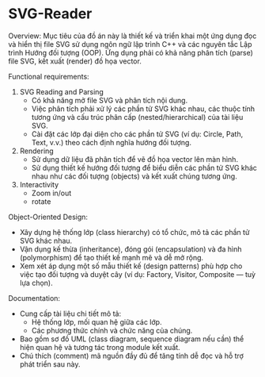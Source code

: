 ﻿# SVG-Reader

Overview:
Mục tiêu của đồ án này là thiết kế và triển khai một ứng dụng đọc và hiển thị file SVG sử dụng ngôn ngữ lập trình C++ và các nguyên tắc Lập trình Hướng đối tượng (OOP). Ứng dụng phải có khả năng phân tích (parse) file SVG, kết xuất (render) đồ họa vector.

Functional requirements: 
1. SVG Reading and Parsing
   - Có  khả năng mở file SVG và phân tích nội dung.
   - Việc phân tích phải xử lý các phần tử SVG khác nhau, các thuộc tính tương ứng và cấu trúc phân cấp (nested/hierarchical) của tài liệu SVG.
   - Cài đặt các lớp đại diện cho các phần tử SVG (ví dụ: Circle, Path, Text, v.v.) theo cách định nghĩa hướng đối tượng.
2. Rendering
   - Sử dụng dữ liệu đã phân tích để vẽ đồ họa vector lên màn hình.
   - Sử dụng thiết kế hướng đối tượng để biểu diễn các phần tử SVG khác nhau như các đối tượng (objects) và kết xuất chúng tương ứng.
3. Interactivity
   - Zoom in/out
   - rotate
     
Object-Oriented Design:
 - Xây dựng hệ thống lớp (class hierarchy) có tổ chức, mô tả các phần tử SVG khác nhau.
 - Vận dụng kế thừa (inheritance), đóng gói (encapsulation) và đa hình (polymorphism) để tạo thiết kế mạnh mẽ và dễ mở rộng.
 - Xem xét áp dụng một số mẫu thiết kế (design patterns) phù hợp cho việc tạo đối tượng và duyệt cây (ví dụ: Factory, Visitor, Composite — tuỳ lựa chọn).
   
Documentation:
- Cung cấp tài liệu chi tiết mô tả:
  + Hệ thống lớp, mối quan hệ giữa các lớp.
  + Các phương thức chính và chức năng của chúng.
- Bao gồm sơ đồ UML (class diagram, sequence diagram nếu cần) thể hiện quan hệ và tương tác trong module kết xuất.
- Chú thích (comment) mã nguồn đầy đủ để tăng tính dễ đọc và hỗ trợ phát triển sau này.



